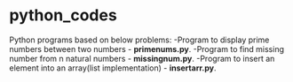 # python_codes

Python programs based on below problems:
  -Program to display prime numbers between two numbers - **primenums.py**.
  -Program to find missing number from n natural numbers - **missingnum.py**.
  -Program to insert an element into an array(list implementation) - **insertarr.py**.
